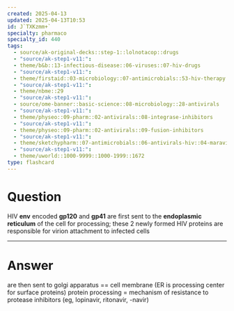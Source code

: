 ```yaml
---
created: 2025-04-13
updated: 2025-04-13T10:53
id: J`TXKzmm+`
specialty: pharmaco
specialty_id: 440
tags:
  - source/ak-original-decks::step-1::lolnotacop::drugs
  - "source/ak-step1-v11:": 
  - theme/b&b::13-infectious-disease::06-viruses::07-hiv-drugs
  - "source/ak-step1-v11:": 
  - theme/firstaid::03-microbiology::07-antimicrobials::53-hiv-therapy
  - "source/ak-step1-v11:": 
  - theme/nbme::29
  - "source/ak-step1-v11:": 
  - source/ome-banner::basic-science::08-microbiology::28-antivirals
  - "source/ak-step1-v11:": 
  - theme/physeo::09-pharm::02-antivirals::08-integrase-inhibitors
  - "source/ak-step1-v11:": 
  - theme/physeo::09-pharm::02-antivirals::09-fusion-inhibitors
  - "source/ak-step1-v11:": 
  - theme/sketchypharm::07-antimicrobials::06-antivirals-hiv::04-maraviroc,-fusion-inhibitors,-integrase-inhibitors
  - "source/ak-step1-v11:": 
  - theme/uworld::1000-9999::1000-1999::1672
type: flashcard
---
```


# Question
HIV **env** encoded **gp120** and **gp41** are first sent to the **endoplasmic reticulum** of the cell for processing; these 2 newly formed HIV proteins are responsible for virion attachment to infected cells

---

# Answer
are then sent to golgi apparatus == cell membrane (ER is processing center for surface proteins)   protein processing = mechanism of resistance to protease inhibitors (eg, lopinavir, ritonavir, -navir)